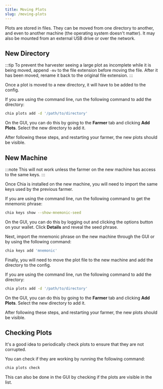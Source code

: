 ```yaml
---
title: Moving Plots
slug: /moving-plots
---
```


Plots are stored in files. They can be moved from one directory to another, and even to another machine (the operating system doesn't matter). It may also be mounted from an external USB drive or over the network.

## New Directory

:::tip
To prevent the harvester seeing a large plot as incomplete while it is being moved, append `-mv` to the file extension before moving the file. After it has been moved, rename it back to the original file extension.
:::

Once a plot is moved to a new directory, it will have to be added to the config.

If you are using the command line, run the following command to add the directory:

```bash
chia plots add -d '/path/to/directory'
```

On the GUI, you can do this by going to the **Farmer** tab and clicking **Add Plots**. Select the new directory to add it.

After following these steps, and restarting your farmer, the new plots should be visible.

## New Machine

:::note
This will not work unless the farmer on the new machine has access to the same keys.
:::

Once Chia is installed on the new machine, you will need to import the same keys used by the previous farmer.

If you are using the command line, run the following command to get the mnemonic phrase:

```bash
chia keys show --show-mnemonic-seed
```

On the GUI, you can do this by logging out and clicking the options button on your wallet. Click **Details** and reveal the seed phrase.

Next, import the mnemonic phrase on the new machine through the GUI or by using the following command:

```bash
chia keys add 'mnemonic'
```

Finally, you will need to move the plot file to the new machine and add the directory to the config.

If you are using the command line, run the following command to add the directory:

```bash
chia plots add -d '/path/to/directory'
```

On the GUI, you can do this by going to the **Farmer** tab and clicking **Add Plots**. Select the new directory to add it.

After following these steps, and restarting your farmer, the new plots should be visible.

## Checking Plots

It's a good idea to periodically check plots to ensure that they are not corrupted.

You can check if they are working by running the following command:

```bash
chia plots check
```

This can also be done in the GUI by checking if the plots are visible in the list.
